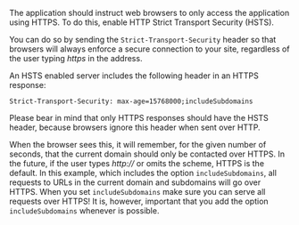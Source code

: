The application should instruct web browsers to only access the application using HTTPS. To do this, enable HTTP Strict Transport Security (HSTS).

You can do so by sending the `Strict-Transport-Security` header so that browsers will always enforce a secure connection to your site, regardless of the user typing _https_ in the address.

An HSTS enabled server includes the following header in an HTTPS response:
```
Strict-Transport-Security: max-age=15768000;includeSubdomains
```
Please bear in mind that only HTTPS responses should have the HSTS header, because browsers ignore this header when sent over HTTP.

When the browser sees this, it will remember, for the given number of seconds, that the current domain should only be contacted over HTTPS. In the future, if the user types _http://_ or omits the scheme, HTTPS is the default. In this example, which includes the option `includeSubdomains`, all requests to URLs in the current domain and subdomains will go over HTTPS. When you set `includeSubdomains` make sure you can serve all requests over HTTPS! It is, however, important that you add the option `includeSubdomains` whenever is possible.